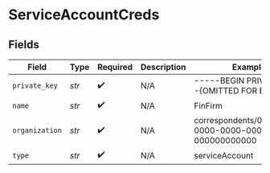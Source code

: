 # ServiceAccountCreds


## Fields

| Field                                               | Type                                                | Required                                            | Description                                         | Example                                             |
| --------------------------------------------------- | --------------------------------------------------- | --------------------------------------------------- | --------------------------------------------------- | --------------------------------------------------- |
| `private_key`                                       | *str*                                               | :heavy_check_mark:                                  | N/A                                                 | -----BEGIN PRIVATE KEY--{OMITTED FOR BREVITY}       |
| `name`                                              | *str*                                               | :heavy_check_mark:                                  | N/A                                                 | FinFirm                                             |
| `organization`                                      | *str*                                               | :heavy_check_mark:                                  | N/A                                                 | correspondents/00000000-0000-0000-0000-000000000000 |
| `type`                                              | *str*                                               | :heavy_check_mark:                                  | N/A                                                 | serviceAccount                                      |